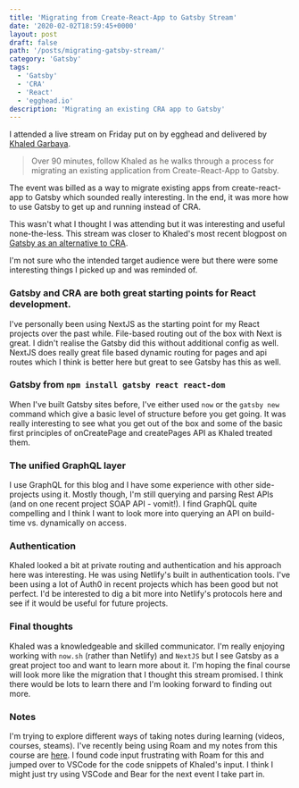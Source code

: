 ```yaml
---
title: 'Migrating from Create-React-App to Gatsby Stream'
date: '2020-02-02T18:59:45+0000'
layout: post
draft: false
path: '/posts/migrating-gatsby-stream/'
category: 'Gatsby'
tags:
  - 'Gatsby'
  - 'CRA'
  - 'React'
  - 'egghead.io'
description: 'Migrating an existing CRA app to Gatsby'
---
```


I attended a live stream on Friday put on by egghead and delivered by [Khaled Garbaya](https://khaledgarbaya.net/).

> Over 90 minutes, follow Khaled as he walks through a process for migrating an existing application from Create-React-App to Gatsby.

The event was billed as a way to migrate existing apps from create-react-app to Gatsby which sounded really interesting. In the end, it was more how to use Gatsby to get up and running instead of CRA.

This wasn't what I thought I was attending but it was interesting and useful none-the-less. This stream was closer to Khaled's most recent blogpost on [Gatsby as an alternative to CRA](https://khaledgarbaya.net/articles/gatsby-as-a-replacement-for-create-react-app).

I'm not sure who the intended target audience were but there were some interesting things I picked up and was reminded of.

### Gatsby and CRA are both great starting points for React development.

I've personally been using NextJS as the starting point for my React projects over the past while. File-based routing out of the box with Next is great. I didn't realise the Gatsby did this without additional config as well. NextJS does really great file based dynamic routing for pages and api routes which I think is better here but great to see Gatsby has this as well.

### Gatsby from `npm install gatsby react react-dom`

When I've built Gatsby sites before, I've either used `now` or the `gatsby new` command which give a basic level of structure before you get going. It was really interesting to see what you get out of the box and some of the basic first principles of onCreatePage and createPages API as Khaled treated them.

### The unified GraphQL layer

I use GraphQL for this blog and I have some experience with other side-projects using it. Mostly though, I'm still querying and parsing Rest APIs (and on one recent project SOAP API - vomit!). I find GraphQL quite compelling and I think I want to look more into querying an API on build-time vs. dynamically on access.

### Authentication

Khaled looked a bit at private routing and authentication and his approach here was interesting. He was using Netlify's built in authentication tools. I've been using a lot of Auth0 in recent projects which has been good but not perfect. I'd be interested to dig a bit more into Netlify's protocols here and see if it would be useful for future projects.

### Final thoughts

Khaled was a knowledgeable and skilled communicator. I'm really enjoying working with `now.sh` (rather than Netlify) and `NextJS` but I see Gatsby as a great project too and want to learn more about it. I'm hoping the final course will look more like the migration that I thought this stream promised. I think there would be lots to learn there and I'm looking forward to finding out more.

### Notes

I'm trying to explore different ways of taking notes during learning (videos, courses, steams). I've recently being using Roam and my notes from this course are [here](https://roamresearch.com/#/app/starting-db/page/BTFt2M_Wb). I found code input frustrating with Roam for this and jumped over to VSCode for the code snippets of Khaled's input. I think I might just try using VSCode and Bear for the next event I take part in.
